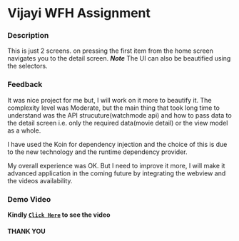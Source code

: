 # Vijayi WFH Assignment
### Description
This is just 2 screens. on pressing the first item from the home screen navigates you to the detail screen.
***Note*** The UI can also be beautified using the selectors.

### Feedback
It was nice project for me but, I will work on it more to beautify it.
The complexity level was Moderate, but the main thing that took long time to understand was the API strucuture(watchmode api) and how to 
pass data to the detail screen i.e. only the required data(movie detail) or the view model as a whole.

I have used the Koin for dependency injection and the choice of this is due to the new technology and the runtime dependency provider.

My overall experience was OK. 
But I need to improve it more, I will make it advanced application in the coming future by integrating the webview and the videos availability.


### Demo Video
**Kindly [`Click Here`](https://drive.google.com/file/d/1DHOSi3io-HRCdeB53eYPZlvN_bzcO9iZ/view?usp=sharing) to see the video**

#### THANK YOU ####

